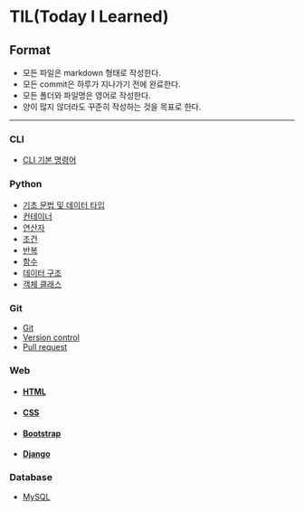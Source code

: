 # TIL(Today I Learned)

## Format
- 모든 파일은 markdown 형태로 작성한다.
- 모든 commit은 하루가 지나가기 전에 완료한다.
- 모든 폴더와 파일명은 영어로 작성한다.
- 양이 많지 않더라도 꾸준히 작성하는 것을 목표로 한다.

___
### CLI
- [CLI 기본 명령어](https://github.com/hw1004/1day1commit/blob/main/CLI/CLI_%EC%A0%95%ED%98%9C%EC%9B%90.md)

### Python
- [기초 문법 및 데이터 타입](https://github.com/hw1004/1day1commit/blob/main/python/basic_syntax_and_datatype.md)
- [컨테이너](https://github.com/hw1004/1day1commit/blob/main/python/container.md)
- [연산자](https://github.com/hw1004/1day1commit/blob/main/python/operator.md)
- [조건](https://github.com/hw1004/1day1commit/blob/main/python/conditional_statement.md)
- [반복](https://github.com/hw1004/1day1commit/blob/main/python/loop_statement.md)
- [함수](https://github.com/hw1004/1day1commit/blob/main/python/function.md)
- [데이터 구조](https://github.com/hw1004/1day1commit/blob/main/python/data_structure.md)
- [객체 클래스](https://github.com/hw1004/1day1commit/blob/main/python/oop.md)

### Git
- [Git](https://github.com/hw1004/1day1commit/blob/main/git/git_%EC%A0%95%ED%98%9C%EC%9B%90.md)
- [Version control](https://github.com/hw1004/1day1commit/blob/main/git/git_version.md)
- [Pull request](https://github.com/hw1004/1day1commit/blob/main/git/git_pull_request.md)



### Web
- #### [HTML](https://github.com/hw1004/1day1commit/tree/main/web/HTML)
- #### [CSS](https://github.com/hw1004/1day1commit/tree/main/web/CSS)
- #### [Bootstrap](https://github.com/hw1004/1day1commit/tree/main/web/Bootstrap)
- #### [Django](https://github.com/hw1004/TIL/blob/main/django/django_basic.md)

### Database
- [MySQL]()